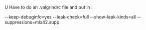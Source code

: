 U Have to  do an .valgrindrc file and put in :

--keep-debuginfo=yes
--leak-check=full
--show-leak-kinds=all
--suppressions=mlx42.supp
